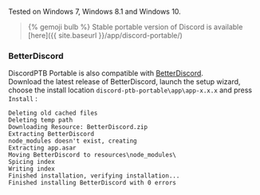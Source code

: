 Tested on Windows 7, Windows 8.1 and Windows 10.

> {% gemoji bulb %} Stable portable version of Discord is available [here]({{ site.baseurl }}/app/discord-portable/)

### BetterDiscord

DiscordPTB Portable is also compatible with [BetterDiscord](https://betterdiscord.net).<br />
Download the latest release of BetterDiscord, launch the setup wizard, choose the install location `discord-ptb-portable\app\app-x.x.x` and press `Install` :

<div class="language-text highlighter-rouge"><div class="highlight"><pre class="highlight"><code>Deleting old cached files
Deleting temp path
Downloading Resource: BetterDiscord.zip
Extracting BetterDiscord
node_modules doesn't exist, creating
Extracting app.asar
Moving BetterDiscord to resources\node_modules\
Spicing index
Writing index
Finished installation, verifying installation...
Finished installing BetterDiscord with 0 errors
</code></pre></div></div>